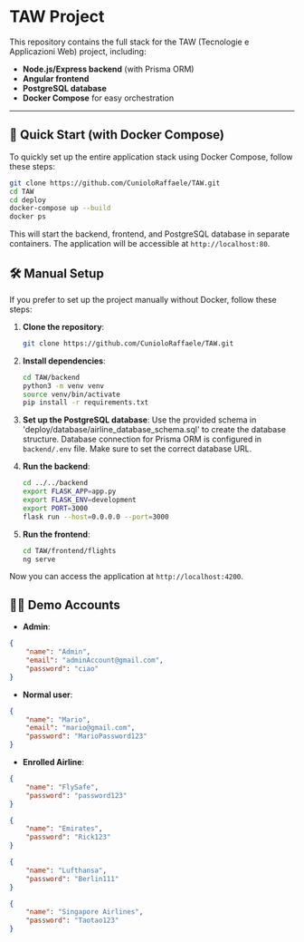 # TAW Project

This repository contains the full stack for the TAW (Tecnologie e Applicazioni Web) project, including:

- **Node.js/Express backend** (with Prisma ORM)
- **Angular frontend**
- **PostgreSQL database**
- **Docker Compose** for easy orchestration

---

## 🚀 Quick Start (with Docker Compose)
To quickly set up the entire application stack using Docker Compose, follow these steps:

   ```sh
   git clone https://github.com/CunioloRaffaele/TAW.git
   cd TAW
   cd deploy
   docker-compose up --build
   docker ps
   ```
This will start the backend, frontend, and PostgreSQL database in separate containers. The application will be accessible at `http://localhost:80`.

## 🛠️ Manual Setup
If you prefer to set up the project manually without Docker, follow these steps:
1. **Clone the repository**:
   ```sh
   git clone https://github.com/CunioloRaffaele/TAW.git
   ```
2. **Install dependencies**:
   ```sh
   cd TAW/backend
   python3 -m venv venv
   source venv/bin/activate
   pip install -r requirements.txt
   ```

3. **Set up the PostgreSQL database**:
    Use the provided schema in 'deploy/database/airline_database_schema.sql' to create the database structure.
    Database connection for Prisma ORM is configured in `backend/.env` file. Make sure to set the correct database URL.
4. **Run the backend**:
    ```sh
   cd ../../backend
   export FLASK_APP=app.py
   export FLASK_ENV=development
   export PORT=3000
   flask run --host=0.0.0.0 --port=3000
   ```
   
5. **Run the frontend**:
    ```sh
    cd TAW/frontend/flights
    ng serve
    ```
Now you can access the application at `http://localhost:4200`.

## 🧑‍💻 Demo Accounts
- **Admin**: 
```json
{
    "name": "Admin",
    "email": "adminAccount@gmail.com",
    "password": "ciao"
}
```
- **Normal user**: 
```json
{
    "name": "Mario",
    "email": "mario@gmail.com",
    "password": "MarioPassword123"
}
```
- **Enrolled Airline**:
```json
{
    "name": "FlySafe",
    "password": "password123"
}
```
```json
{
    "name": "Emirates",
    "password": "Rick123"
}
```
```json
{
    "name": "Lufthansa",
    "password": "Berlin111"
}
```
```json
{
    "name": "Singapore Airlines",
    "password": "Taotao123"
}
